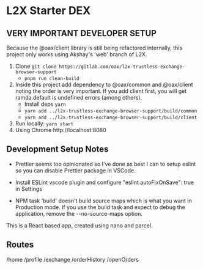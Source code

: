 # L2X Starter DEX

## VERY IMPORTANT DEVELOPER SETUP
Because the @oax/client library is still being refactored internally, this project only works using Akshay's 'web' branch of L2X.

1. Clone ```git clone https://gitlab.com/oax/l2x-trustless-exchange-browser-support```
	* ```pnpm run clean-build```
2. Inside this project add dependency to @oax/common and @oax/client noting the order is very important. If you add client first, you will get ramda.default is undefined errors (among others).
	* Install deps ```yarn```
	* ```yarn add ../l2x-trustless-exchange-browser-support/build/common```
	* ```yarn add ../l2x-trustless-exchange-browser-support/build/client```
3. Run locally: ```yarn start```
4. Using Chrome http://localhost:8080

## Development Setup Notes

* Prettier seems too opinionated so I've done as best I can to setup eslint so you can disable Prettier package in VSCode.

* Install ESLint vscode plugin and configure "eslint.autoFixOnSave": true in Settings

* NPM task 'build' doesn't build source maps which is what you want in Production mode. If you use the build task and expect to debug the application, remove the --no-source-maps option.


This is a React based app, created using nano and parcel.

## Routes
/home
/profile
/exchange
/orderHistory
/openOrders
